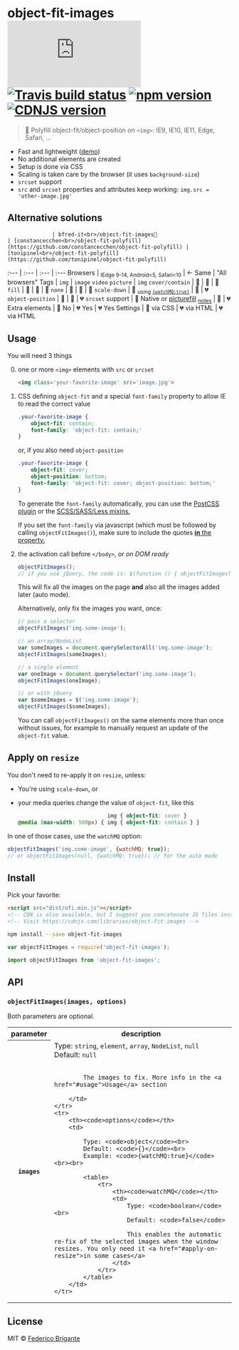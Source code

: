 # object-fit-images [![gzipped size][badge-gzip]](#no-link) [![Travis build status][badge-travis]][link-travis] [![npm version][badge-version]][link-npm] [![CDNJS version][badge-cdnjs]][link-cdnjs]

  [badge-gzip]: https://badges.herokuapp.com/size/github/bfred-it/object-fit-images/master/dist/ofi.min.js?gzip=true&label=gzipped%20size
  [badge-travis]: https://api.travis-ci.org/bfred-it/object-fit-images.svg
  [badge-version]: https://img.shields.io/npm/v/object-fit-images.svg
  [badge-cdnjs]: https://img.shields.io/cdnjs/v/object-fit-images.svg
  [link-travis]: https://travis-ci.org/bfred-it/object-fit-images
  [link-npm]: https://www.npmjs.com/package/object-fit-images
  [link-cdnjs]: https://cdnjs.com/libraries/object-fit-images

> 🗻 Polyfill object-fit/object-position on `<img>`: IE9, IE10, IE11, Edge, Safari, ...

- Fast and lightweight ([demo](http://bfred-it.github.io/object-fit-images/demo/))
- No additional elements are created
- Setup is done via CSS
- Scaling is taken care by the browser (it uses `background-size`)
- `srcset` support
- `src` and `srcset` properties and attributes keep working: `img.src = 'other-image.jpg'`

## Alternative solutions


                  | bfred-it<br>/object-fit-images🌟                                                                                         | [constancecchen<br>/object-fit-polyfill](https://github.com/constancecchen/object-fit-polyfill) | [tonipinel<br>/object-fit-polyfill](https://github.com/tonipinel/object-fit-polyfill)
:---              | :---                                                                                                      | :---                                                                                            | :---
Browsers          | <sub>IEdge 9-14, Android<5, Safari<10</sub>                                                                          | <- Same                                                                                         | "All browsers"
Tags              | `img`                                                                                                     | `image` `video` `picture`                                                                     | `img`
`cover/contain`   | 💚                                                                                                         | 💚                                                                                               | 💚
`fill`            | 💚                                                                                                         | 💚                                                                                               | 💚
`none`            | 💚                                                                                                         | 💚                                                                                               | 💚
`scale-down`      | 💚 <sub>using [`{watchMQ:true}`](#apply-on-resize)</sub>                                                             | 💚                                                                                               | 💔
`object-position` | 💚                                                                                                         | 💚                                                                                               | 💔
`srcset` support  | 💚 Native or [picturefill](https://github.com/scottjehl/picturefill) <sub>[notes](detailed-support-tables.md)</sub> | 💚                                                                                               | 💔
Extra elements    | 💚 No                                                                                                      | 💔 Yes                                                                                           | 💔 Yes
Settings    | 💚 via CSS                                                                                                      | 💔 via HTML                                                                                           | 💔 via HTML


## Usage

You will need 3 things

0. one or more `<img>` elements with `src` or `srcset`  

	```html
	<img class='your-favorite-image' src='image.jpg'>
	```
	
0. CSS defining `object-fit` and a special `font-family` property to allow IE to read the correct value

	```css
	.your-favorite-image {
		object-fit: contain;
		font-family: 'object-fit: contain;'
	}
	```
	
	or, if you also need `object-position`
	
	```css
	.your-favorite-image {
		object-fit: cover;
		object-position: bottom;
		font-family: 'object-fit: cover; object-position: bottom;'
	}
	```
	
	To generate the `font-family` automatically, you can use the [PostCSS plugin](https://github.com/ronik-design/postcss-object-fit-images) or the [SCSS/SASS/Less mixins.](/preprocessors)
	
	If you set the `font-family` via javascript (which must be followed by calling `objectFitImages()`), make sure to include the quotes [**in** the property.](https://github.com/bfred-it/object-fit-images/issues/29#issuecomment-227491892)

0. <a name="activation"></a> the activation call before `</body>`, or _on DOM ready_

	```js
	objectFitImages();
	// if you use jQuery, the code is: $(function () { objectFitImages() });
	```
	
	This will fix all the images on the page **and** also all the images added later (auto mode).
	
	Alternatively, only fix the images you want, once:
	
	```js
	// pass a selector
	objectFitImages('img.some-image');
	```
	
	```js
	// an array/NodeList
	var someImages = document.querySelectorAll('img.some-image');
	objectFitImages(someImages);
	```
	
	```js
	// a single element
	var oneImage = document.querySelector('img.some-image');
	objectFitImages(oneImage);
	```
	
	```js
	// or with jQuery
	var $someImages = $('img.some-image');
	objectFitImages($someImages);
	```
	
	You can call `objectFitImages()` on the same elements more than once without issues, for example to manually request an update of the `object-fit` value.

## Apply on `resize`

You don't need to re-apply it on `resize`, unless:

* You're using `scale-down`, or
* <a id="media-query-affects-object-fit-value">your media queries change the value of `object-fit`,</a> like this

	```css
	                            img { object-fit: cover }
	@media (max-width: 500px) { img { object-fit: contain } }
	```

In one of those cases, use the `watchMQ` option:

```js
objectFitImages('img.some-image', {watchMQ: true});
// or objectFitImages(null, {watchMQ: true}); // for the auto mode
```

## Install

Pick your favorite:

```html
<script src="dist/ofi.min.js"></script>
<!-- CDN is also available, but I suggest you concatenate JS files instead -->
<!-- Visit https://cdnjs.com/libraries/object-fit-images -->
```

```sh
npm install --save object-fit-images
```

```js
var objectFitImages = require('object-fit-images');
```

```js
import objectFitImages from 'object-fit-images';
```

## API

### `objectFitImages(images, options)`

Both parameters are optional.

<table>
    <tr>
        <th>parameter</th>
        <th>description</th>
    </tr>
    <tr>
        <th><code>images</code></th>
        <td>
            Type: <code>string</code>, <code>element</code>, <code>array</code>, <code>NodeList</code>, <code>null</code><br>
            Default: <code>null</code><br><br>

            The images to fix. More info in the <a href="#usage">Usage</a> section 

        </td>
    </tr>
    <tr>
        <th><code>options</code></th>
        <td>
            
            Type: <code>object</code><br>
            Default: <code>{}</code><br>
            Example: <code>{watchMQ:true}</code><br><br>
            
            <table>
                <tr>
                    <th><code>watchMQ</code></th>
                    <td>
                        Type: <code>boolean</code><br>
                        Default: <code>false</code>

                        This enables the automatic re-fix of the selected images when the window resizes. You only need it <a href="#apply-on-resize">in some cases</a>
                    </td>
                </tr>
            </table>
        </td>
    </tr>
</table>

## License

MIT © [Federico Brigante](http://twitter.com/bfred_it)
